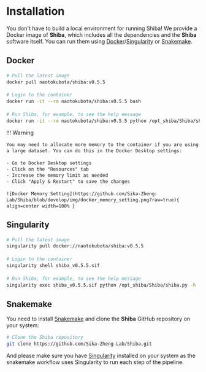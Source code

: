 # Installation

You don't have to build a local environment for running Shiba! We provide a Docker image of **Shiba**, which includes all the dependencies and the **Shiba** software itself. You can run them using [Docker](https://docs.docker.com/get-docker/)/[Singularity](https://sylabs.io/guides/3.7/user-guide/quick_start.html) or [Snakemake](https://snakemake.readthedocs.io/en/stable/).

## Docker

``` bash
# Pull the latest image
docker pull naotokubota/shiba:v0.5.5

# Login to the container
docker run -it --rm naotokubota/shiba:v0.5.5 bash

# Run Shiba, for example, to see the help message
docker run -it --rm naotokubota/shiba:v0.5.5 python /opt_shiba/Shiba/shiba.py -h
```

!!! Warning

	You may need to allocate more memory to the container if you are using a large dataset. You can do this in the Docker Desktop settings:

	- Go to Docker Desktop settings
	- Click on the "Resources" tab
	- Increase the memory limit as needed
	- Click "Apply & Restart" to save the changes

	![Docker Memory Setting](https://github.com/Sika-Zheng-Lab/Shiba/blob/develop/img/docker_memory_setting.png?raw=true){ align=center width=100% }

## Singularity

``` bash
# Pull the latest image
singularity pull docker://naotokubota/shiba:v0.5.5

# Login to the container
singularity shell shiba_v0.5.5.sif

# Run Shiba, for example, to see the help message
singularity exec shiba_v0.5.5.sif python /opt_shiba/Shiba/shiba.py -h
```

## Snakemake

You need to install [Snakemake](https://snakemake.readthedocs.io/en/stable/) and clone the **Shiba** GitHub repository on your system:

``` bash
# Clone the Shiba repository
git clone https://github.com/Sika-Zheng-Lab/Shiba.git
```

And please make sure you have [Singularity](https://sylabs.io/guides/3.7/user-guide/quick_start.html) installed on your system as the snakemake workflow uses Singularity to run each step of the pipeline.

